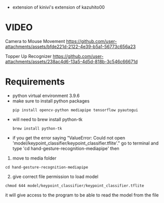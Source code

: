- extension of kinivi's extension of kazuhito00

# VIDEO

Camera to Mouse Movement
https://github.com/user-attachments/assets/bfde221d-2122-4e39-b5a1-56773c656a23

Topper Up Recognizer
https://github.com/user-attachments/assets/238ac4d6-13a5-4d5d-818b-3c546c66671d





# Requirements
- python virtual environment 3.9.6
- make sure to install  python packages
  ```
  pip install opencv-python mediapipe tensorflow pyautogui
  ```
- will need to brew install python-tk
  ```
  brew install python-tk
  ```
- if you get the error saying "ValueError: Could not open 'model/keypoint_classifier/keypoint_classifier.tflite'." go to terminal and type 'cd hand-gesture-recognition-mediapipe' then 

1. move to media folder
```
cd hand-gesture-recognition-mediapipe
```
2. give correct file permission to load model
  ```
  chmod 644 model/keypoint_classifier/keypoint_classifier.tflite
  ```
  it will give access to the program to be able to read the model from the file
